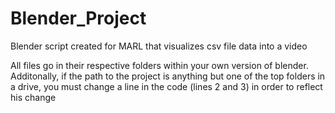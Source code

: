 # Blender_Project
Blender script created for MARL that visualizes csv file data into a video

All files go in their respective folders within your own version of blender. Additonally, if the path to the project is anything but one of the top folders in a drive, you must change a line in the code (lines 2 and 3) in order to reflect his change
